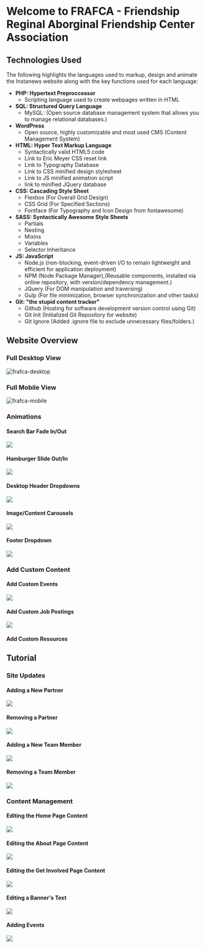 # Welcome to FRAFCA - Friendship Reginal Aborginal Friendship Center Association


## Technologies Used

The following highlights the languages used to markup, design and animate the Instanews website along with the key functions used for each language:

* **PHP: Hypertext Preproccessor**
  * Scripting language used to create webpages written in HTML
* **SQL: Structured Query Language**
  * MySQL:      (Open source database management system that allows you to manage relational databases.)
* **WordPress**
  * Open source, highly customizable and most used CMS (Content Management System)
* **HTML: Hyper Text Markup Language**
  * Syntactically valid HTML5 code
  * Link to Eric Meyer CSS reset link
  * Link to Typography Database
  * Link to CSS minified design stylesheet
  * Link to JS minified animation script
  * link to minified JQuery database
* **CSS:  Cascading Style Sheet**
  * Flexbox     (For Overall Grid Design)
  * CSS Grid    (For Specified Sections)
  * Fontface    (For Typography and Icon Design from fontawesome)
* **SASS: Syntactically Awesome Style Sheets**
  * Partials        
  * Nesting
  * Mixins
  * Variables
  * Selector Inheritance
* **JS: JavaScript**
  * Node.js     (non-blocking, event-driven I/O to remain lightweight and efficient for application deployment)
  * NPM         (Node Package Manager),(Reusable components, installed via online repository, with version/dependency management.)
  * JQuery      (For DOM manipulation and traversing)
  * Gulp        (For file minimization, browser synchronization and other tasks)
* **Git: "the stupid content tracker"**
  * Github      (Hosting for software development version control using Git)
  * Git Init    (Initialized Git Repository for website)
  * Git Ignore  (Added .ignore file to exclude unnecessary files/folders.)

## Website Overview

### Full Desktop View

![frafca-desktop](/frafca/wp-content/themes/frafca/images/gifs/full-desktop-website.gif)

### Full Mobile View

![frafca-mobile](name-of-giphy.gif)

### Animations

#### Search Bar Fade In/Out

![](name-of-giphy.gif)

#### Hamburger Slide Out/In

![](name-of-giphy.gif)

#### Desktop Header Dropdowns

![](name-of-giphy.gif)

#### Image/Content Carousels

![](name-of-giphy.gif)

#### Footer Dropdown

![](name-of-giphy.gif)

### Add Custom Content

#### Add Custom Events

![](name-of-giphy.gif)

#### Add Custom Job Postings

![](name-of-giphy.gif)

#### Add Custom Resources

## Tutorial

### Site Updates

#### Adding a New Partner

![](name-of-giphy.gif)

#### Removing a Partner

![](name-of-giphy.gif)

#### Adding a New Team Member

![](name-of-giphy.gif)

#### Removing a Team Member

![](name-of-giphy.gif)

### Content Management

#### Editing the Home Page Content

![](name-of-giphy.gif)

#### Editing the About Page Content

![](name-of-giphy.gif)

#### Editing the Get Involved Page Content

![](name-of-giphy.gif)

#### Editing a Banner's Text

![](name-of-giphy.gif)

#### Adding Events

![](name-of-giphy.gif)





